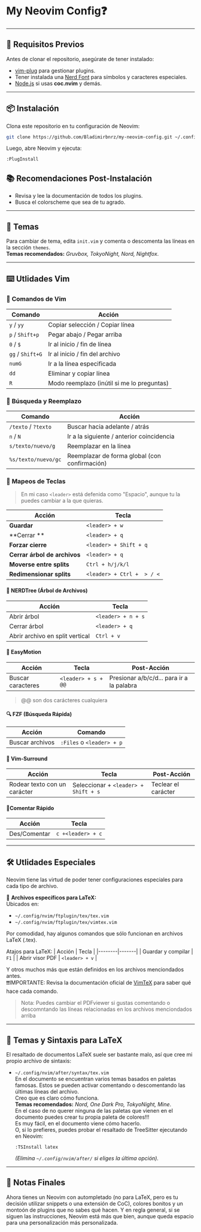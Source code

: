#  **My Neovim Config**❓

---

## 🚀 **Requisitos Previos**
Antes de clonar el repositorio, asegúrate de tener instalado:
- [vim-plug](https://github.com/junegunn/vim-plug) para gestionar plugins.
- Tener instalada una [Nerd Font](https://www.nerdfonts.com/) para símbolos y caracteres especiales.
- [Node.js](https://nodejs.org/) si usas **coc.nvim** y demás.

---

## 📦 **Instalación**
Clona este repositorio en tu configuración de Neovim:

```sh
git clone https://github.com/Bladimirbnrz/my-neovim-config.git ~/.config/nvim
```

Luego, abre Neovim y ejecuta:

```vim
:PlugInstall
```
## 📚 **Recomendaciones Post-Instalación**
- Revisa y lee la documentación de todos los plugins.
- Busca el colorscheme que sea de tu agrado. 

---
## 🎨 **Temas**
Para cambiar de tema, edita `init.vim` y comenta o descomenta las líneas en la sección `themes`.  
 **Temas recomendados:** *Gruvbox, TokyoNight, Nord, Nightfox*.

---

## ⌨️ **Utlidades Vim**
### 🔹 **Comandos de Vim**
| Comando | Acción |
|---------|--------|
| `y` / `yy` | Copiar selección / Copiar línea |
| `p` / `Shift+p` | Pegar abajo / Pegar arriba |
| `0` / `$` | Ir al inicio / fin de línea |
| `gg` / `Shift+G` | Ir al inicio / fin del archivo |
| `numG` | Ir a la línea especificada |
| `dd` | Eliminar y copiar línea |
| `R` | Modo reemplazo (inútil si me lo preguntas) |

### 🔹 **Búsqueda y Reemplazo**
| Comando | Acción |
|---------|--------|
| `/texto` / `?texto` | Buscar hacia adelante / atrás |
| `n` / `N` | Ir a la siguiente / anterior coincidencia |
| `s/texto/nuevo/g` | Reemplazar en la línea |
| `%s/texto/nuevo/gc` | Reemplazar de forma global (con confirmación) |

### 🔹 **Mapeos de Teclas**
>En mi caso `<leader>` está defenida como "Espacio", aunque tu la puedes cambiar a la que quieras.

| Acción | Tecla |
|--------|-------|
| **Guardar** | `<leader> + w` |
| **Cerrar ** | `<leader> + q` |
| **Forzar cierre** | `<leader> + Shift + q` |
| **Cerrar árbol de archivos** | `<leader> + q` |
| **Moverse entre splits** | `Ctrl + h/j/k/l` |
| **Redimensionar splits** | `<leader> + Ctrl +  > / <` |

#### 🌳 **NERDTree (Árbol de Archivos)**
| Acción | Tecla |
|--------|-------|
| Abrir árbol | `<leader> + n + s` |
| Cerrar árbol | `<leader> + q` |
| Abrir archivo en split vertical | `Ctrl + v` |

#### 🎯 **EasyMotion**
| Acción | Tecla |Post-Acción|
|--------|-------|-----------|
| Buscar caracteres | `<leader> + s + @@` | Presionar a/b/c/d... para ir a la palabra
>@@ son dos carácteres cualquiera

#### 🔍 **FZF (Búsqueda Rápida)**
| Acción | Comando |
|--------|---------|
| Buscar archivos | `:Files` o `<leader> + p` |

#### 📝 **Vim-Surround**
| Acción | Tecla | Post-Acción |
|--------|-------|-------------|
| Rodear texto con un carácter | Seleccionar + `<leader> + Shift + s` | Teclear el carácter |

#### 📌**Comentar Rápido**
| Acción | Tecla |
|--------|-------|
|Des/Comentar| `c +<leader> + c`
---

## 🛠 **Utlidades Especiales**
Neovim tiene las virtud de poder tener configuraciones especiales para cada tipo de archivo.

📂 **Archivos específicos para LaTeX:**  
Ubicados en:
- `~/.config/nvim/ftplugin/tex/tex.vim`
- `~/.config/nvim/ftplugin/tex/vimtex.vim`

Por comodidad, hay algunos comandos que sólo funcionan en archivos LaTeX (.tex).

 Atajos para LaTeX:
| Acción | Tecla |
|--------|-------|
| Guardar y compilar | `F1` |
| Abrir visor PDF | `<leader> + v` |


Y otros muchos más que están definidos en los archivos menciondados antes.
<br>❗❗IMPORTANTE: Revisa la documentación oficial de [VimTeX](https://github.com/lervag/vimtex) para saber qué hace cada comando.
>Nota: Puedes cambiar el PDFviewer si gustas comentando o descomntando las líneas relacionadas en los archivos menciondados arriba

---

## 🎨 **Temas y Sintaxis para LaTeX**
El resaltado de documentos LaTeX suele ser bastante malo, así que cree mi propio archivo de sintaxis:
- `~/.config/nvim/after/syntax/tex.vim`
<br>En el documento se encuentran varios temas basados en paletas famosas. Estos se pueden activar comentando o descomentando las últimas líneas del archivo.
<br>Creo que es claro cómo funciona.
<br> **Temas recomendados:** *Nord, One Dark Pro, TokyoNight, Mine*.
<br> En el caso de no querer ninguna de las paletas que vienen en el documento puedes crear tu propia paleta de colores!!!
<br>Es muy fácil, en el documento viene cómo hacerlo.
<br> O, si lo prefieres, puedes probar el resaltado de TreeSitter ejecutando en Neovim:
   ```vim
   :TSInstall latex
   ```
   *(Elimina `~/.config/nvim/after/` si eliges la última opción).*
---
## 🐢 **Notas Finales**
Ahora tienes un Neovim con autompletado (no para LaTeX, pero es tu decisión utilizar snippets o una extensión de CoC), colores bonitos y un montoón de plugins que no sabes qué hacen. Y en regla general, si se siguen las instrucciones, Neovim está más que bien, aunque queda espacio para una personalización más personalizada.
